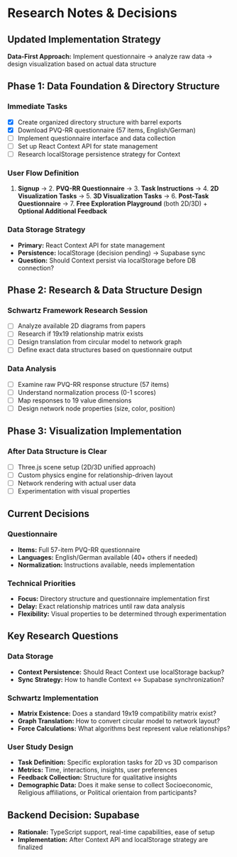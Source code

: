 # Research Notes & Decisions

## Updated Implementation Strategy

**Data-First Approach:** Implement questionnaire → analyze raw data → design visualization based on actual data structure

## Phase 1: Data Foundation & Directory Structure

### Immediate Tasks

- [x] Create organized directory structure with barrel exports
- [x] Download PVQ-RR questionnaire (57 items, English/German)
- [ ] Implement questionnaire interface and data collection
- [ ] Set up React Context API for state management
- [ ] Research localStorage persistence strategy for Context

### User Flow Definition

1. **Signup** → 2. **PVQ-RR Questionnaire** → 3. **Task Instructions** → 4. **2D Visualization Tasks** → 5. **3D Visualization Tasks** → 6. **Post-Task Questionnaire** → 7. **Free Exploration Playground** (both 2D/3D) + **Optional Additional Feedback**

### Data Storage Strategy

- **Primary:** React Context API for state management
- **Persistence:** localStorage (decision pending) → Supabase sync
- **Question:** Should Context persist via localStorage before DB connection?

## Phase 2: Research & Data Structure **Design**

### Schwartz Framework Research Session

- [ ] Analyze available 2D diagrams from papers
- [ ] Research if 19x19 relationship matrix exists
- [ ] Design translation from circular model to network graph
- [ ] Define exact data structures based on questionnaire output

### Data Analysis

- [ ] Examine raw PVQ-RR response structure (57 items)
- [ ] Understand normalization process (0-1 scores)
- [ ] Map responses to 19 value dimensions
- [ ] Design network node properties (size, color, position)

## Phase 3: Visualization Implementation

### After Data Structure is Clear

- [ ] Three.js scene setup (2D/3D unified approach)
- [ ] Custom physics engine for relationship-driven layout
- [ ] Network rendering with actual user data
- [ ] Experimentation with visual properties

## Current Decisions

### Questionnaire

- **Items:** Full 57-item PVQ-RR questionnaire
- **Languages:** English/German available (40+ others if needed)
- **Normalization:** Instructions available, needs implementation

### Technical Priorities

- **Focus:** Directory structure and questionnaire implementation first
- **Delay:** Exact relationship matrices until raw data analysis
- **Flexibility:** Visual properties to be determined through experimentation

## Key Research Questions

### Data Storage

- **Context Persistence:** Should React Context use localStorage backup?
- **Sync Strategy:** How to handle Context ↔ Supabase synchronization?

### Schwartz Implementation

- **Matrix Existence:** Does a standard 19x19 compatibility matrix exist?
- **Graph Translation:** How to convert circular model to network layout?
- **Force Calculations:** What algorithms best represent value relationships?

### User Study Design

- **Task Definition:** Specific exploration tasks for 2D vs 3D comparison
- **Metrics:** Time, interactions, insights, user preferences
- **Feedback Collection:** Structure for qualitative insights
- **Demographic Data:** Does it make sense to collect Socioeconomic, Religious affiliations, or Political orientaion from participants?

## Backend Decision: Supabase

- **Rationale:** TypeScript support, real-time capabilities, ease of setup
- **Implementation:** After Context API and localStorage strategy are finalized
